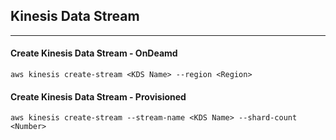 ## Kinesis Data Stream
---
#### Create Kinesis Data Stream - OnDeamd
```
aws kinesis create-stream <KDS Name> --region <Region>
```

#### Create Kinesis Data Stream - Provisioned
```
aws kinesis create-stream --stream-name <KDS Name> --shard-count <Number>
```